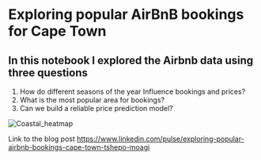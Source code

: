 # Exploring popular AirBnB bookings for Cape Town
## In this notebook I explored the Airbnb data using three questions

1. How do different seasons of the year Influence bookings and prices?
2. What is the most popular area for bookings?
3. Can we build a reliable price prediction model?


![Coastal_heatmap](https://user-images.githubusercontent.com/12718924/147490404-70962c96-dd5e-4790-bacb-8cf8968f1dbf.png)


Link to the blog post https://www.linkedin.com/pulse/exploring-popular-airbnb-bookings-cape-town-tshepo-moagi

